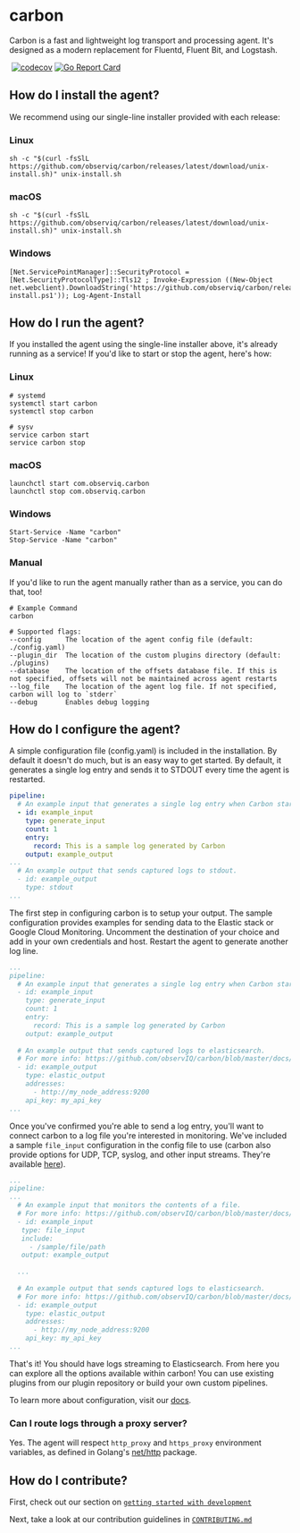 # carbon
Carbon is a fast and lightweight log transport and processing agent. It's designed as a modern replacement for Fluentd, Fluent Bit, and Logstash.

[![<observIQ>](https://circleci.com/gh/observIQ/carbon.svg?style=shield&circle-token=980a514f9dc5a48ac2b8e61a4cdb7555ea5646ca)](https://app.circleci.com/pipelines/github/observIQ/carbon)
[![codecov](https://codecov.io/gh/observIQ/carbon/branch/master/graph/badge.svg?token=i50h3UFXLg)](https://codecov.io/gh/observIQ/carbon)
[![Go Report Card](https://goreportcard.com/badge/github.com/observIQ/carbon)](https://goreportcard.com/report/github.com/observIQ/carbon)

## How do I install the agent?

We recommend using our single-line installer provided with each release:

### Linux
```shell
sh -c "$(curl -fsSlL https://github.com/observiq/carbon/releases/latest/download/unix-install.sh)" unix-install.sh
```
### macOS
```shell
sh -c "$(curl -fsSlL https://github.com/observiq/carbon/releases/latest/download/unix-install.sh)" unix-install.sh
```
### Windows
```pwsh
[Net.ServicePointManager]::SecurityProtocol = [Net.SecurityProtocolType]::Tls12 ; Invoke-Expression ((New-Object net.webclient).DownloadString('https://github.com/observiq/carbon/releases/latest/download/windows-install.ps1')); Log-Agent-Install
```

## How do I run the agent?

If you installed the agent using the single-line installer above, it's already running as a service! If you'd like to start or stop the agent, here's how:

### Linux
```shell
# systemd
systemctl start carbon
systemctl stop carbon

# sysv
service carbon start
service carbon stop
```
### macOS
```shell
launchctl start com.observiq.carbon
launchctl stop com.observiq.carbon
```
### Windows
```pwsh
Start-Service -Name "carbon"
Stop-Service -Name "carbon"
```

### Manual

If you'd like to run the agent manually rather than as a service, you can do that, too!

```shell
# Example Command
carbon

# Supported flags:
--config      The location of the agent config file (default: ./config.yaml)
--plugin_dir  The location of the custom plugins directory (default: ./plugins)
--database    The location of the offsets database file. If this is not specified, offsets will not be maintained across agent restarts
--log_file    The location of the agent log file. If not specified, carbon will log to `stderr`
--debug       Enables debug logging
```

## How do I configure the agent?
A simple configuration file (config.yaml) is included in the installation. By default it doesn't do much, but is an easy way to get started. By default, it generates a single log entry and sends it to STDOUT every time the agent is restarted.

```yaml
pipeline:
  # An example input that generates a single log entry when Carbon starts up.
  - id: example_input
    type: generate_input
    count: 1
    entry:
      record: This is a sample log generated by Carbon
    output: example_output
...
  # An example output that sends captured logs to stdout.
  - id: example_output
    type: stdout
...
```

The first step in configuring carbon is to setup your output. The sample configuration provides examples for sending data to the Elastic stack or Google Cloud Monitoring. Uncomment the destination of your choice and add in your own credentials and host. Restart the agent to generate another log line.

```yaml
...
pipeline:
  # An example input that generates a single log entry when Carbon starts up.
  - id: example_input
    type: generate_input
    count: 1
    entry:
      record: This is a sample log generated by Carbon
    output: example_output
  
  # An example output that sends captured logs to elasticsearch.
  # For more info: https://github.com/observIQ/carbon/blob/master/docs/plugins/elastic_output.md
  - id: example_output
    type: elastic_output
    addresses:
      - http://my_node_address:9200
    api_key: my_api_key
...
```

Once you've confirmed you're able to send a log entry, you'll want to connect carbon to a log file you're interested in monitoring. We've included a sample `file_input` configuration in the config file to use (carbon also provide options for UDP, TCP, syslog, and other input streams. They're available [here](./docs/README.md)).
```yaml
...
pipeline:
...
  # An example input that monitors the contents of a file.
  # For more info: https://github.com/observIQ/carbon/blob/master/docs/plugins/file_input.md
  - id: example_input
   type: file_input
   include:
     - /sample/file/path
   output: example_output
  
  ...
  
  # An example output that sends captured logs to elasticsearch.
  # For more info: https://github.com/observIQ/carbon/blob/master/docs/plugins/elastic_output.md
  - id: example_output
    type: elastic_output
    addresses:
      - http://my_node_address:9200
    api_key: my_api_key
...
```

That's it! You should have logs streaming to Elasticsearch. From here you can explore all the options available within carbon! You can use existing plugins from our plugin repository or build your own custom pipelines.

To learn more about configuration, visit our [docs](./docs/README.md).

### Can I route logs through a proxy server?
Yes. The agent will respect `http_proxy` and `https_proxy` environment variables, as defined in Golang's [net/http](https://golang.org/pkg/net/http/#ProxyFromEnvironment) package.

## How do I contribute?

First, check out our section on [`getting started with development`](./docs/development.md)

Next, take a look at our contribution guidelines in [`CONTRIBUTING.md`](./CONTRIBUTING.md)
